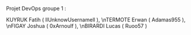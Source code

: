 Projet DevOps groupe 1 :

KUYRUK Fatih ( llUnknowUsernamell ),
\nTERMOTE Erwan ( Adamas955 ),
\nFIGAY Joshua ( 0xArnoulf ), 
\nBIRARDI Lucas ( Ruoo57 )

